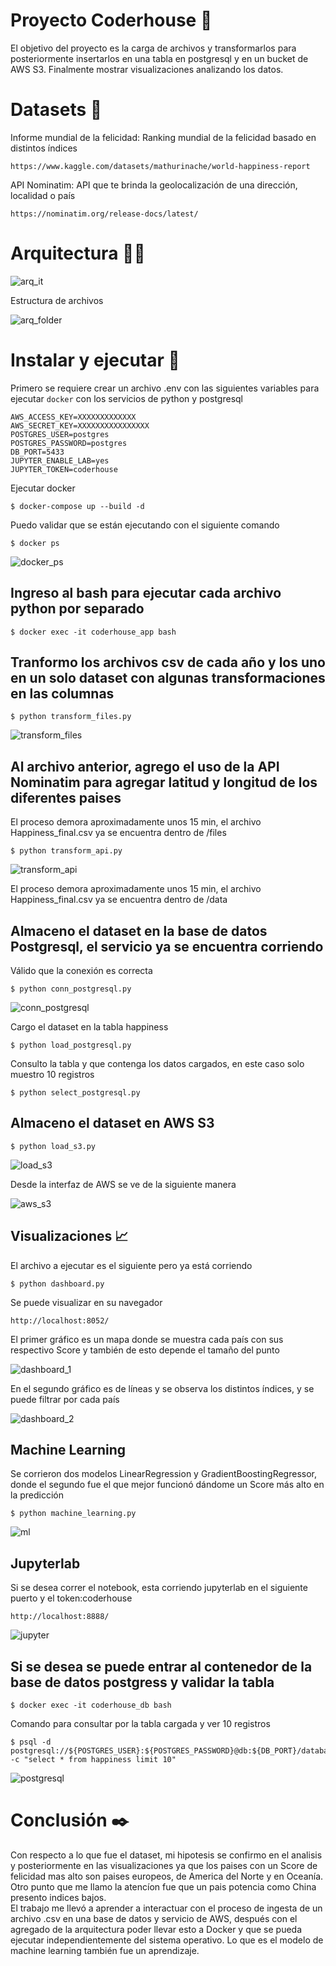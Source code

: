 # Proyecto Coderhouse 🚀
 
El objetivo del proyecto es la carga de archivos y transformarlos para posteriormente insertarlos en una tabla en postgresql y en un bucket de AWS S3. Finalmente mostrar visualizaciones analizando los datos.
 
# Datasets 📕
 
Informe mundial de la felicidad: Ranking mundial de la felicidad basado en distintos índices
```
https://www.kaggle.com/datasets/mathurinache/world-happiness-report
```
API Nominatim: API que te brinda la geolocalización de una dirección, localidad o país
```
https://nominatim.org/release-docs/latest/
```
 
# Arquitectura 👷‍♂️

![arq_it](https://user-images.githubusercontent.com/17929994/184785715-73172544-1be7-4842-bd5e-6aa200ae7ab7.jpg)
 
Estructura de archivos

![arq_folder](https://user-images.githubusercontent.com/17929994/184785804-f4c99f5a-69e2-4506-90e1-e4d66c3e5713.jpg)
 
# Instalar y ejecutar 🔧
 
Primero se requiere crear un archivo .env con las siguientes variables para ejecutar `docker` con los servicios de python y postgresql
 
```
AWS_ACCESS_KEY=XXXXXXXXXXXXX
AWS_SECRET_KEY=XXXXXXXXXXXXXXXX
POSTGRES_USER=postgres
POSTGRES_PASSWORD=postgres
DB_PORT=5433
JUPYTER_ENABLE_LAB=yes
JUPYTER_TOKEN=coderhouse
```
Ejecutar docker
```
$ docker-compose up --build -d
```
Puedo validar que se están ejecutando con el siguiente comando
```
$ docker ps
```
![docker_ps](https://user-images.githubusercontent.com/17929994/184785851-e56051b1-b690-45b4-81b9-10f55d1eb49b.jpg)

## Ingreso al bash para ejecutar cada archivo python por separado
```
$ docker exec -it coderhouse_app bash
```
 
## Tranformo los archivos csv de cada año y los uno en un solo dataset con algunas transformaciones en las columnas
```
$ python transform_files.py
```
![transform_files](https://user-images.githubusercontent.com/17929994/184785908-67fcf406-3c4e-4c03-b956-bd75ceee7d67.jpg)
 
## Al archivo anterior, agrego el uso de la API Nominatim para agregar latitud y longitud de los diferentes paises
El proceso demora aproximadamente unos 15 min, el archivo Happiness_final.csv ya se encuentra dentro de /files
```
$ python transform_api.py
```
![transform_api](https://user-images.githubusercontent.com/17929994/184785956-f6346b79-36e7-4fe2-b3ac-6ba251790e55.jpg)
 
El proceso demora aproximadamente unos 15 min, el archivo Happiness_final.csv ya se encuentra dentro de /data
 
## Almaceno el dataset en la base de datos Postgresql, el servicio ya se encuentra corriendo
 
Válido que la conexión es correcta
```
$ python conn_postgresql.py
```
![conn_postgresql](https://user-images.githubusercontent.com/17929994/184786025-81627d6b-7de7-4de1-b0bf-02d0afc75ad9.jpg)
 
Cargo el dataset en la tabla happiness
```
$ python load_postgresql.py
```
 
Consulto la tabla y que contenga los datos cargados, en este caso solo muestro 10 registros
```
$ python select_postgresql.py
```
## Almaceno el dataset en AWS S3
 
```
$ python load_s3.py
```
![load_s3](https://user-images.githubusercontent.com/17929994/184786063-0c6b5787-9efc-4593-9e9a-cd6d0f54018b.jpg)
 
Desde la interfaz de AWS se ve de la siguiente manera
 
![aws_s3](https://user-images.githubusercontent.com/17929994/184786105-911dc7d3-bdad-4c91-8707-a799a62b8a3b.jpg)
 
## Visualizaciones 📈
 
El archivo a ejecutar es el siguiente pero ya está corriendo
```
$ python dashboard.py
```
Se puede visualizar en su navegador
```
http://localhost:8052/
```
El primer gráfico es un mapa donde se muestra cada país con sus respectivo Score y también de esto depende el tamaño del punto
 
![dashboard_1](https://user-images.githubusercontent.com/17929994/184786149-8ab63c66-8ac2-4eb2-bb01-f6f4ff2ca067.jpg)
 
En el segundo gráfico es de líneas y se observa los distintos índices, y se puede filtrar por cada país
 
![dashboard_2](https://user-images.githubusercontent.com/17929994/184786179-b56c3b6e-843a-4cef-a451-5745805bdcb4.jpg)
 
## Machine Learning
 
Se corrieron dos modelos LinearRegression y GradientBoostingRegressor, donde el segundo fue el que mejor funcionó dándome un Score más alto en la predicción
```
$ python machine_learning.py
```
![ml](https://user-images.githubusercontent.com/17929994/184786206-e435ce59-c76d-4561-a026-9cd119d2f942.jpg)

## Jupyterlab
 
Si se desea correr el notebook, esta corriendo jupyterlab en el siguiente puerto y el token:coderhouse
```
http://localhost:8888/
```
![jupyter](https://user-images.githubusercontent.com/17929994/184786229-faad10f1-7561-4743-b300-002db66e8d5d.jpg)

## Si se desea se puede entrar al contenedor de la base de datos postgress y validar la tabla
 
```
$ docker exec -it coderhouse_db bash
```
Comando para consultar por la tabla cargada y ver 10 registros
```
$ psql -d postgresql://${POSTGRES_USER}:${POSTGRES_PASSWORD}@db:${DB_PORT}/database -c "select * from happiness limit 10"
```
![postgresql](https://user-images.githubusercontent.com/17929994/184786261-a5f3d109-bbb5-4106-b9d8-5ac3145c49f5.jpg)

# Conclusión ✒️

Con respecto a lo que fue el dataset, mi hipotesis se confirmo en el analisis y posteriormente en las visualizaciones ya que los paises con un Score de felicidad mas alto son paises europeos, de America del Norte y en Oceanía. Otro punto que me llamo la atencíon fue que un pais potencia como China presento indices bajos.  
El trabajo me llevó a aprender a interactuar con el proceso de ingesta de un archivo .csv en una base de datos y servicio de AWS, después con el agregado de la arquitectura poder llevar esto a Docker y que se pueda ejecutar independientemente del sistema operativo.
Lo que es el modelo de machine learning también fue un aprendizaje.

